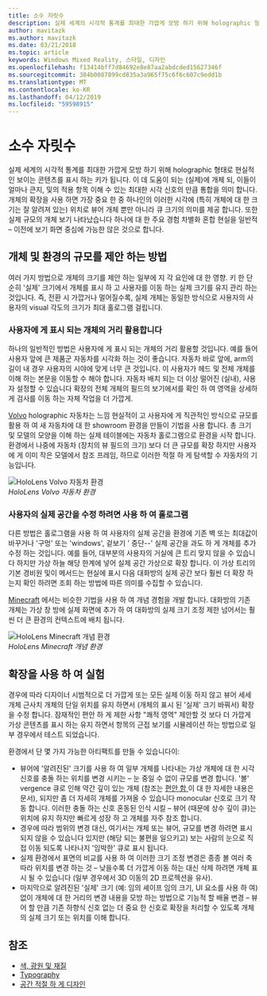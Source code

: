 ```yaml
---
title: 소수 자릿수
description: 실제 세계의 시각적 통계를 최대한 가깝게 모방 하기 위해 holographic 형태로 현실적인 보이는 콘텐츠를 표시 하는 키가 됩니다.
author: mavitazk
ms.author: mavitazk
ms.date: 03/21/2018
ms.topic: article
keywords: Windows Mixed Reality, 스타일, 디자인
ms.openlocfilehash: f13414bff7d84692e8e87aa2abdcded15627346f
ms.sourcegitcommit: 384b0087899cd835a3a965f75c6f6c607c9edd1b
ms.translationtype: MT
ms.contentlocale: ko-KR
ms.lasthandoff: 04/12/2019
ms.locfileid: "59598915"
---
```

# <a name="scale"></a>소수 자릿수

실제 세계의 시각적 통계를 최대한 가깝게 모방 하기 위해 holographic 형태로 현실적인 보이는 콘텐츠를 표시 하는 키가 됩니다. 이 데 도움이 되는 (실제)에 개체 되, 이들이 얼마나 큰지, 및의 적용 항목 이해 수 있는 최대한 시각 신호의 만큼 통합을 의미 합니다. 개체의 확장을 사용 하면 가장 중요 한 중 하나인의 이러한 시각에 (특히 개체에 대 한 크기는 잘 알려져 있는) 위치로 뷰어 개체 뿐만 아니라 큐 크기의 의미를 제공 합니다. 또한 실제 규모의 개체 보기 나타났습니다 하나에 대 한 주요 경험 차별화 혼합 현실을 일반적 – 이전에 보기 화면 중심에 가능한 않은 것으로 합니다.

## <a name="how-to-suggest-the-scale-of-objects-and-environments"></a>개체 및 환경의 규모를 제안 하는 방법

여러 가지 방법으로 개체의 크기를 제안 하는 일부에 지 각 요인에 대 한 영향. 키 한 단순히 '실제' 크기에서 개체를 표시 하 고 사용자를 이동 하는 실제 크기를 유지 관리 하는 것입니다. 즉, 전환 시 가깝거나 멀어질수록, 실제 개체는 동일한 방식으로 사용자의 사용자의 visual 각도의 크기가 최대 홀로그램 걸립니다.

### <a name="utilize-the-distance-of-objects-as-they-are-presented-to-the-user"></a>사용자에 게 표시 되는 개체의 거리 활용합니다

하나의 일반적인 방법은 사용자에 게 표시 되는 개체의 거리 활용할 것입니다. 예를 들어 사용자 앞에 큰 제품군 자동차를 시각화 하는 것이 좋습니다. 자동차 바로 앞에, arm의 길이 내 경우 사용자의 시야에 맞게 너무 큰 것입니다. 이 사용자가 헤드 및 전체 개체를 이해 하는 본문을 이동할 수 해야 합니다. 자동차 배치 되는 더 이상 떨어진 (실내), 사용자 설정할 수 있습니다 확장의 전체 개체의 필드의 보기에서를 확인 하 여 영역을 상세하게 검사를 이동 하는 자체 작업을 더 가깝게.

[Volvo](https://www.youtube.com/watch?v=DilzwF90vec) holographic 자동차는 느낌 현실적이 고 사용자에 게 직관적인 방식으로 규모를 활용 하 여 새 자동차에 대 한 showroom 환경을 만들이 기법을 사용 합니다. 총 크기 및 모델의 모양을 이해 하는 실제 테이블에는 자동차 홀로그램으로 환경을 시작 합니다. 환경에서 나중에 자동차 (장치의 뷰 필드의 크기) 보다 더 큰 규모를 확장 하지만 사용자에 게 이미 작은 모델에서 참조 프레임, 하므로 이러한 적절 하 게 탐색할 수 자동차의 기능입니다.

![HoloLens Volvo 자동차 환경](images/volvo-cars-microsoft-hololens-experience01-640px.jpg)<br>
*HoloLens Volvo 자동차 환경*

### <a name="use-holograms-to-modify-the-users-real-space"></a>사용자의 실제 공간을 수정 하려면 사용 하 여 홀로그램

다른 방법은 홀로그램을 사용 하 여 사용자의 실제 공간을 환경에 기존 벽 또는 최대값이 바꾸거나 '구멍' 또는 'windows', 겉보기 ' 중단--' 실제 공간을 과도 하 게 개체를 추가 수정 하는 것입니다. 예를 들어, 대부분의 사용자의 거실에 큰 트리 맞지 않을 수 있습니다 하지만 가상 하늘 해당 한계에 넣어 실제 공간 가상으로 확장 합니다. 이 가상 트리의 기본 경비원 및이 메서드는 현실에 표시 다음 대화방의 실제 공간 보다 훨씬 더 확장 하는지 확인 하려면 조회 하는 방법에 따른 의미를 수집할 수 있습니다.

[Minecraft](https://minecraft.net/) 에서는 비슷한 기법을 사용 하 여 개념 경험을 개발 합니다. 대화방의 기존 개체는 가상 창 방에 실제 화면에 추가 하 여 대화방의 실제 크기 조정 제한 넘어서는 훨씬 더 큰 환경의 컨텍스트에 배치 됩니다.

![HoloLens Minecraft 개념 환경](images/800px-minecraftwindow-640px.jpg)<br>
*HoloLens Minecraft 개념 환경*

## <a name="experimenting-with-scale"></a>확장을 사용 하 여 실험

경우에 따라 디자이너 시범적으로 더 가깝게 또는 모든 실제 이동 하지 않고 뷰어 세세 개체 근사치 개체의 단일 위치를 유지 하면서 (개체의 표시 된 '실제' 크기 바꿔서) 확장을 수정 합니다. 잠재적인 편안 하 게 제한 사항 "쾌적 영역" 제안할 것 보다 더 가깝게 가상 콘텐츠를 표시 하는 유지 하면서 항목의 근접 보기를 시뮬레이션 하는 방법으로 일부 경우에서 테스트 되었습니다.

환경에서 단 몇 가지 가능한 아티팩트를 만들 수 있습니다이:
* 뷰어에 '알려진된' 크기를 사용 하 여 일부 개체를 나타내는 가상 개체에 대 한 시각 신호를 충돌 하는 위치를 변경 시키는 – 눈 중일 수 없이 규모를 변경 합니다. '볼' vergence 큐로 인해 약간 깊이 있는 개체 (참조는 [편안 함 ](comfort.md) 이 대 한 자세한 내용은 문서), 되지만 좀 더 자세히 개체를 가져올 수 있습니다 monocular 신호로 크기 작동 합니다. 이러한 충돌 하는 신호 혼동된 인식 시킬 – 뷰어 (때문에 상수 깊이 큐)는 위치에 유지 하지만 빠르게 성장 하 고 개체를 자주 참조 합니다.
* 경우에 따라 범위의 변경 대신, 여기서는 개체 또는 뷰어, 규모를 변경 하려면 표시 되지 않을 수 있습니다 있지만 (해당 되는 불편을 일으키고) 보는 사람의 눈으로 직접 이동 되도록 나타나지 '임박한' 큐로 표시 됩니다.
* 실제 환경에서 표면의 비교를 사용 하 여 이러한 크기 조정 변경은 종종 볼 여러 축 따라 위치를 변경 하는 것 – 낮을수록 더 가깝게 이동 하는 대신 삭제 하려면 개체 표시 될 수 있습니다 (일부 경우에서 3D 이동의 2D 프로젝션을 유사).
* 마지막으로 알려진된 '실제' 크기 (예: 임의 셰이프 임의 크기, UI 요소를 사용 하 여) 없이 개체에 대 한 거리의 변경 내용을 모방 하는 방법으로 기능적 할 배율 변경 – 뷰어 할 만큼 기존 하향식 신호 없는 더 중요 한 신호로 확장을 처리할 수 있도록 개체의 실제 크기 또는 위치를 이해 합니다.

## <a name="see-also"></a>참조
* [색, 광원 및 재질](color,-light-and-materials.md)
* [Typography](typography.md)
* [공간 적절 하 게 디자인](spatial-sound-design.md)

